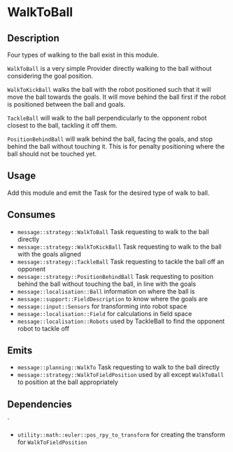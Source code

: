 # WalkToBall

## Description

Four types of walking to the ball exist in this module.

`WalkToBall` is a very simple Provider directly walking to the ball without considering the goal position.

`WalkToKickBall` walks the ball with the robot positioned such that it will move the ball towards the goals. It will move behind the ball first if the robot is positioned between the ball and goals.

`TackleBall` will walk to the ball perpendicularly to the opponent robot closest to the ball, tackling it off them.

`PositionBehindBall` will walk behind the ball, facing the goals, and stop behind the ball without touching it. This is for penalty positioning where the ball should not be touched yet.

## Usage

Add this module and emit the Task for the desired type of walk to ball.

## Consumes

- `message::strategy::WalkToBall` Task requesting to walk to the ball directly
- `message::strategy::WalkToKickBall` Task requesting to walk to the ball with the goals aligned
- `message::strategy::TackleBall` Task requesting to tackle the ball off an opponent
- `message::strategy::PositionBehindBall` Task requesting to position behind the ball without touching the ball, in line with the goals
- `message::localisation::Ball` information on where the ball is
- `message::support::FieldDescription` to know where the goals are
- `message::input::Sensors` for transforming into robot space
- `message::localisation::Field` for calculations in field space
- `message::localisation::Robots` used by TackleBall to find the opponent robot to tackle off

## Emits

- `message::planning::WalkTo` Task requesting to walk to the ball directly
- `message::strategy::WalkToFieldPosition` used by all except `WalkToBall` to position at the ball appropriately

## Dependencies
`
- `utility::math::euler::pos_rpy_to_transform` for creating the transform for `WalkToFieldPosition`
